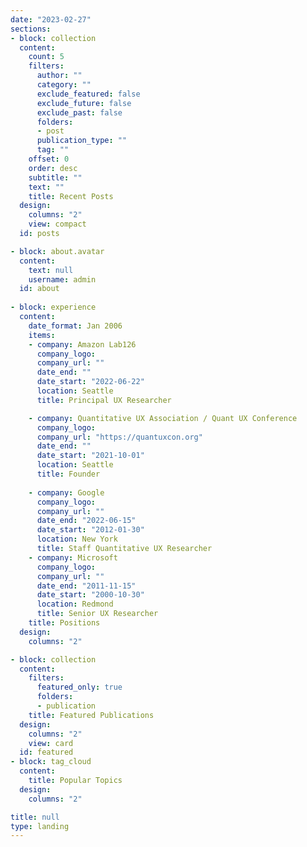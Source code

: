 ```yaml
---
date: "2023-02-27"
sections:
- block: collection
  content:
    count: 5
    filters:
      author: ""
      category: ""
      exclude_featured: false
      exclude_future: false
      exclude_past: false
      folders:
      - post
      publication_type: ""
      tag: ""
    offset: 0
    order: desc
    subtitle: ""
    text: ""
    title: Recent Posts
  design:
    columns: "2"
    view: compact
  id: posts

- block: about.avatar
  content:
    text: null
    username: admin
  id: about
  
- block: experience
  content:
    date_format: Jan 2006
    items:
    - company: Amazon Lab126
      company_logo: 
      company_url: ""
      date_end: ""
      date_start: "2022-06-22"
      location: Seattle
      title: Principal UX Researcher

    - company: Quantitative UX Association / Quant UX Conference
      company_logo: 
      company_url: "https://quantuxcon.org"
      date_end: ""
      date_start: "2021-10-01"
      location: Seattle
      title: Founder
      
    - company: Google
      company_logo: 
      company_url: ""
      date_end: "2022-06-15"
      date_start: "2012-01-30"
      location: New York 
      title: Staff Quantitative UX Researcher
    - company: Microsoft
      company_logo: 
      company_url: ""
      date_end: "2011-11-15"
      date_start: "2000-10-30"
      location: Redmond
      title: Senior UX Researcher
    title: Positions
  design:
    columns: "2"

- block: collection
  content:
    filters:
      featured_only: true
      folders:
      - publication
    title: Featured Publications
  design:
    columns: "2"
    view: card
  id: featured
- block: tag_cloud
  content:
    title: Popular Topics
  design:
    columns: "2"

title: null
type: landing
---
```

